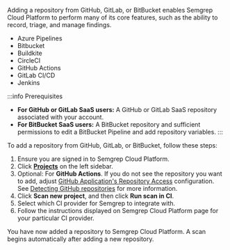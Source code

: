 Adding a repository from GitHub, GitLab, or BitBucket enables Semgrep Cloud Platform to perform many of its core features, such as the ability to record, triage, and manage findings.

* Azure Pipelines
* Bitbucket
* Buildkite
* CircleCI
* GitHub Actions
* GitLab CI/CD
* Jenkins

:::info Prerequisites
* **For GitHub or GitLab SaaS users:** A GitHub or GitLab SaaS repository associated with your account.
* **For BitBucket SaaS users:** A BitBucket repository and sufficient permissions to edit a BitBucket Pipeline and add repository variables.
:::

To add a repository from GitHub, GitLab, or BitBucket, follow these steps:

1. Ensure you are signed in to Semgrep Cloud Platform.
2. Click **[Projects](https://semgrep.dev/orgs/-/projects)** on the left sidebar.
3. Optional: For **GitHub Actions**. If you do not see the repository you want to add, adjust [GitHub Application's Repository Access](https://github.com/settings/installations) configuration. See [Detecting GitHub repositories](#detecting-github-repositories) for more information.
4. Click **Scan new project**, and then click **Run scan in CI**.
5. Select which CI provider for Semgrep to integrate with.
6. Follow the instructions displayed on Semgrep Cloud Platform page for your particular CI provider.

You have now added a repository to Semgrep Cloud Platform. A scan begins automatically after adding a new repository.
